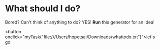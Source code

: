 # What should I do?
Bored?
Can't think of anything to do? YES!
**Run** this generator for an idea!

<html>

<button onclick="myTask("file:///Users/hopetsai/Downloads/whattodo.txt")">let's go</button>

<script>
  
function myTask(file) {
alert("this is working");
}
</script>
    
</html>
  
